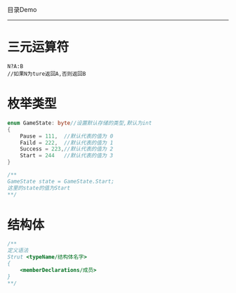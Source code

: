 目录Demo

---

# 三元运算符

```ｃ#
N?A:B 
//如果N为ture返回A,否则返回B
```

# 枚举类型

```c#
enum GameState: byte//设置默认存储的类型,默认为int
{
	Pause = 111,  //默认代表的值为 0
    Faild = 222,  //默认代表的值为 1
    Success = 223,//默认代表的值为 2
    Start = 244   //默认代表的值为 3
}

/**
GameState state = GameState.Start;
这里的state的值为Start
**/
```

# 结构体

```c#
/**
定义语法
Strut <typeName/结构体名字>
{
	<memberDeclarations/成员>
}
**/
```

